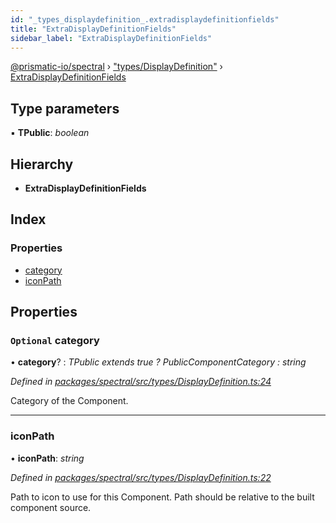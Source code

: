 ```yaml
---
id: "_types_displaydefinition_.extradisplaydefinitionfields"
title: "ExtraDisplayDefinitionFields"
sidebar_label: "ExtraDisplayDefinitionFields"
---
```


[@prismatic-io/spectral](../index.md) › ["types/DisplayDefinition"](../modules/_types_displaydefinition_.md) › [ExtraDisplayDefinitionFields](_types_displaydefinition_.extradisplaydefinitionfields.md)

## Type parameters

▪ **TPublic**: *boolean*

## Hierarchy

* **ExtraDisplayDefinitionFields**

## Index

### Properties

* [category](_types_displaydefinition_.extradisplaydefinitionfields.md#optional-category)
* [iconPath](_types_displaydefinition_.extradisplaydefinitionfields.md#iconpath)

## Properties

### `Optional` category

• **category**? : *TPublic extends true ? PublicComponentCategory : string*

*Defined in [packages/spectral/src/types/DisplayDefinition.ts:24](https://github.com/prismatic-io/spectral/blob/v7.6.2/packages/spectral/src/types/DisplayDefinition.ts#L24)*

Category of the Component.

___

###  iconPath

• **iconPath**: *string*

*Defined in [packages/spectral/src/types/DisplayDefinition.ts:22](https://github.com/prismatic-io/spectral/blob/v7.6.2/packages/spectral/src/types/DisplayDefinition.ts#L22)*

Path to icon to use for this Component. Path should be relative to the built component source.
